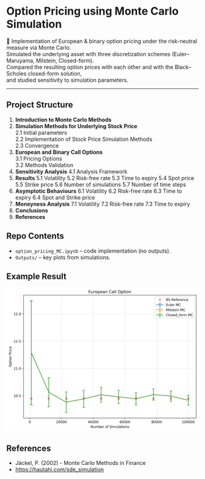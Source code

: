 # Option Pricing using Monte Carlo Simulation

📌 Implementation of European & binary option pricing under the risk-neutral measure via Monte Carlo.  
Simulated the underlying asset with three discretization schemes (Euler–Maruyama, Milstein, Closed-form).  
Compared the resulting option prices with each other and with the Black–Scholes closed-form solution,  
and studied sensitivity to simulation parameters.

---

## Project Structure

1. **Introduction to Monte Carlo Methods**  
2. **Simulation Methods for Underlying Stock Price**  
   2.1 Initial parameters  
   2.2 Implementation of Stock Price Simulation Methods  
   2.3 Convergence  
3. **European and Binary Call Options**  
   3.1 Pricing Options  
   3.2 Methods Validation  
4. **Sensitivity Analysis**
   4.1 Analysis Framework
5. **Results**
   5.1 Volatility
   5.2 Risk-free rate
   5.3 Time to expiry
   5.4 Spot price
   5.5 Strike price
   5.6 Number of simulations
   5.7 Number of time steps
6. **Asymptotic Behaviours**
   6.1 Volatility
   6.2 Risk-free rate 
   6.3 Time to expiry
   6.4 Spot and Strike price
7. **Moneyness Analysis**
   7.1 Volatility
   7.2 Risk-free rate 
   7.3 Time to expiry
8. **Conclusions**
9. **References**

## Repo Contents
- `option_pricing_MC.ipynb` – code implementation (no outputs).
- `Outputs/` – key plots from simulations.

## Example Result
![Convergence of MC price](Outputs/sensitivity/nsim/nsim_european.png)

## References

- Jäckel, P. (2002) - Monte Carlo Methods in Finance
- https://hautahi.com/sde_simulation
